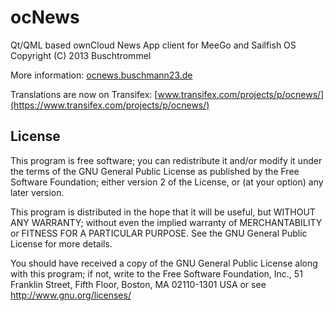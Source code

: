 ocNews
======

Qt/QML based ownCloud News App client for MeeGo and Sailfish OS
Copyright (C) 2013  Buschtrommel

More information: [ocnews.buschmann23.de](http://ocnews.buschmann23.de)

Translations are now on Transifex: [www.transifex.com/projects/p/ocnews/](https://www.transifex.com/projects/p/ocnews/)

License
----------

This program is free software; you can redistribute it and/or modify
it under the terms of the GNU General Public License as published by
the Free Software Foundation; either version 2 of the License, or
(at your option) any later version.

This program is distributed in the hope that it will be useful,
but WITHOUT ANY WARRANTY; without even the implied warranty of
MERCHANTABILITY or FITNESS FOR A PARTICULAR PURPOSE.  See the
GNU General Public License for more details.

You should have received a copy of the GNU General Public License along
with this program; if not, write to the Free Software Foundation, Inc.,
51 Franklin Street, Fifth Floor, Boston, MA 02110-1301 USA or see
http://www.gnu.org/licenses/
